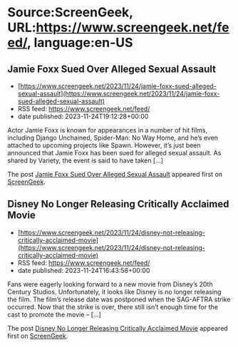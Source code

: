 # Source:ScreenGeek, URL:https://www.screengeek.net/feed/, language:en-US

## Jamie Foxx Sued Over Alleged Sexual Assault
 - [https://www.screengeek.net/2023/11/24/jamie-foxx-sued-alleged-sexual-assault](https://www.screengeek.net/2023/11/24/jamie-foxx-sued-alleged-sexual-assault)
 - RSS feed: https://www.screengeek.net/feed/
 - date published: 2023-11-24T19:12:28+00:00

<p>Actor Jamie Foxx is known for appearances in a number of hit films, including Django Unchained, Spider-Man: No Way Home, and he&#8217;s even attached to upcoming projects like Spawn. However, it&#8217;s just been announced that Jamie Foxx has been sued for alleged sexual assault. As shared by Variety, the event is said to have taken [...]</p>
<p>The post <a href="https://www.screengeek.net/2023/11/24/jamie-foxx-sued-alleged-sexual-assault/">Jamie Foxx Sued Over Alleged Sexual Assault</a> appeared first on <a href="https://www.screengeek.net">ScreenGeek</a>.</p>

## Disney No Longer Releasing Critically Acclaimed Movie
 - [https://www.screengeek.net/2023/11/24/disney-not-releasing-critically-acclaimed-movie](https://www.screengeek.net/2023/11/24/disney-not-releasing-critically-acclaimed-movie)
 - RSS feed: https://www.screengeek.net/feed/
 - date published: 2023-11-24T16:43:58+00:00

<p>Fans were eagerly looking forward to a new movie from Disney&#8217;s 20th Century Studios. Unfortunately, it looks like Disney is no longer releasing the film. The film&#8217;s release date was postponed when the SAG-AFTRA strike occurred. Now that the strike is over, there still isn&#8217;t enough time for the cast to promote the movie &#8211; [...]</p>
<p>The post <a href="https://www.screengeek.net/2023/11/24/disney-not-releasing-critically-acclaimed-movie/">Disney No Longer Releasing Critically Acclaimed Movie</a> appeared first on <a href="https://www.screengeek.net">ScreenGeek</a>.</p>

